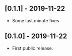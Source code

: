 ## [0.1.1] - 2019-11-22

* Some last minute fixes.

## [0.1.0] - 2019-11-22

* First public release.
